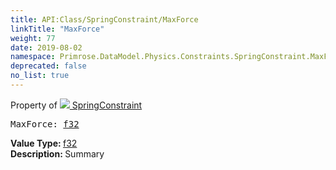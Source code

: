 ```yaml
---
title: API:Class/SpringConstraint/MaxForce
linkTitle: "MaxForce"
weight: 77
date: 2019-08-02
namespace: Primrose.DataModel.Physics.Constraints.SpringConstraint.MaxForce
deprecated: false
no_list: true
---
```

Property of <a href="/docs/api-reference/Class/SpringConstraint"><img src="/icons/silk/axle.png"/>&nbsp;SpringConstraint</a>
<pre class="method-declaration">
MaxForce: <a class="type" href="/docs/api-reference/System/Primitives#single">f32</a></pre>
<b>Value Type: </b>
<a class="type" href="/docs/api-reference/System/Primitives#single">f32</a>
<br/>
<b>Description: </b>
Summary

